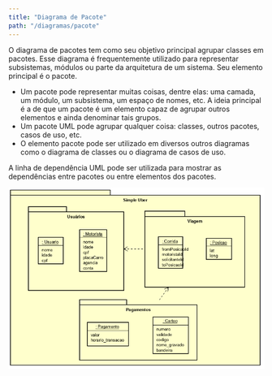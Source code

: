 ```yaml
---
title: "Diagrama de Pacote"
path: "/diagramas/pacote"
---
```


O diagrama de pacotes tem como seu objetivo principal agrupar classes em pacotes.  Esse diagrama é frequentemente utilizado para representar subsistemas, módulos ou parte da arquitetura de um sistema. Seu elemento principal é o pacote.

* Um pacote pode representar muitas coisas, dentre elas: uma camada, um módulo,
um subsistema, um espaço de nomes, etc. A ideia principal é a de que um pacote é um elemento capaz de agrupar outros elementos e ainda denominar tais grupos.
* Um pacote UML pode agrupar qualquer coisa: classes, outros pacotes,
casos de uso, etc.
* O elemento pacote pode ser utilizado em diversos outros diagramas
como o diagrama de classes ou o diagrama de casos de uso.

A linha de dependência UML pode ser utilizada para mostrar as
dependências entre pacotes ou entre elementos dos pacotes.

![](./diagram0.png)
